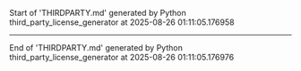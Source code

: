 <!--
© 2025 Fraunhofer-Gesellschaft e.V., München

SPDX-License-Identifier: AGPL-3.0-or-later
-->

Start of 'THIRDPARTY.md' generated by Python third_party_license_generator at 2025-08-26 01:11:05.176958

----------------------------------------

End of 'THIRDPARTY.md' generated by Python third_party_license_generator at 2025-08-26 01:11:05.176976
